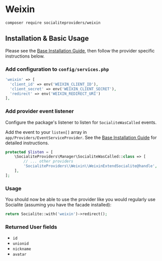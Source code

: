 # Weixin

```bash
composer require socialiteproviders/weixin
```

## Installation & Basic Usage

Please see the [Base Installation Guide](https://socialiteproviders.com/usage/), then follow the provider specific instructions below.

### Add configuration to `config/services.php`

```php
'weixin' => [    
  'client_id' => env('WEIXIN_CLIENT_ID'),  
  'client_secret' => env('WEIXIN_CLIENT_SECRET'),  
  'redirect' => env('WEIXIN_REDIRECT_URI') 
],
```

### Add provider event listener

Configure the package's listener to listen for `SocialiteWasCalled` events.

Add the event to your `listen[]` array in `app/Providers/EventServiceProvider`. See the [Base Installation Guide](https://socialiteproviders.com/usage/) for detailed instructions.

```php
protected $listen = [
    \SocialiteProviders\Manager\SocialiteWasCalled::class => [
        // ... other providers
        'SocialiteProviders\\Weixin\\WeixinExtendSocialite@handle',
    ],
];
```

### Usage

You should now be able to use the provider like you would regularly use Socialite (assuming you have the facade installed):

```php
return Socialite::with('weixin')->redirect();
```

### Returned User fields

- ``id``
- ``unionid``
- ``nickname``
- ``avatar``

